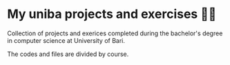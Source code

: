 # My uniba projects and exercises :technologist:

Collection of projects and exerices completed during the bachelor's degree in computer science at University of Bari.

The codes and files are divided by course.
